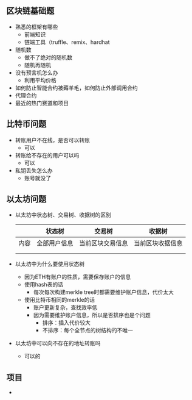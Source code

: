 ## 区块链基础题

- 熟悉的框架有哪些
  - 前端知识
  - 链端工具（truffle、remix、hardhat
- 随机数
  - 做不了绝对的随机数
  - 随机再随机
- 没有预言机怎么办
  - 利用平均价格
- 如何防止智能合约被薅羊毛，如何防止外部调用合约
- 代理合约
- 最近的热门赛道和项目

## 比特币问题

- 转账用户不在线，是否可以转账
  - 可以
- 转账给不存在的用户可以吗
  - 可以
- 私钥丢失怎么办
  - 账号就没了

## 以太坊问题

- 以太坊中状态树、交易树、收据树的区别

  |      | 状态树       | 交易树           | 收据树           |
  | ---- | ------------ | ---------------- | ---------------- |
  | 内容 | 全部用户信息 | 当前区块交易信息 | 当前区块收据信息 |
  |      |              |                  |                  |
  |      |              |                  |                  |

- 以太坊中为什么要使用状态树
  - 因为ETH有账户的性质，需要保存账户的信息
  - 使用hash表的话
    - 每次每次构建merkle tree时都需要维护账户信息，代价太大
  - 使用比特币相同的merkle的话
    - 账户更新复杂，查找效率低
    - 因为需要维护账户信息，所以是否排序也是个问题
      - 排序：插入代价较大
      - 不排序：每个全节点的树结构的不唯一
- 以太坊中可以向不存在的地址转账吗
  - 可以的

## 项目

- 